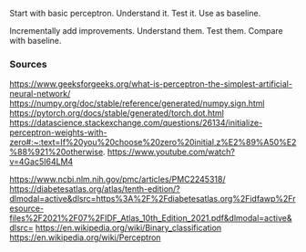 Start with basic perceptron. Understand it. Test it. Use as baseline.

Incrementally add improvements. Understand them. Test them. Compare with baseline.

### Sources

https://www.geeksforgeeks.org/what-is-perceptron-the-simplest-artificial-neural-network/
https://numpy.org/doc/stable/reference/generated/numpy.sign.html
https://pytorch.org/docs/stable/generated/torch.dot.html
https://datascience.stackexchange.com/questions/26134/initialize-perceptron-weights-with-zero#:~:text=If%20you%20choose%20zero%20initial,z%E2%89%A50%E2%88%921%20otherwise.
https://www.youtube.com/watch?v=4Gac5I64LM4

https://www.ncbi.nlm.nih.gov/pmc/articles/PMC2245318/
https://diabetesatlas.org/atlas/tenth-edition/?dlmodal=active&dlsrc=https%3A%2F%2Fdiabetesatlas.org%2Fidfawp%2Fresource-files%2F2021%2F07%2FIDF_Atlas_10th_Edition_2021.pdf&dlmodal=active&dlsrc=
https://en.wikipedia.org/wiki/Binary_classification
https://en.wikipedia.org/wiki/Perceptron
